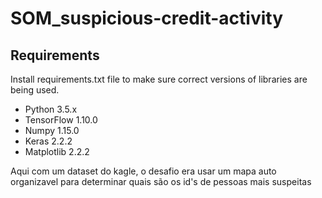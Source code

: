 # SOM_suspicious-credit-activity


## Requirements

Install requirements.txt file to make sure correct versions of libraries are being used.

* Python 3.5.x
* TensorFlow 1.10.0
* Numpy 1.15.0
* Keras 2.2.2
* Matplotlib 2.2.2


Aqui com um dataset do kagle, o desafio era usar um mapa auto organizavel para determinar quais são os id's de pessoas mais suspeitas


